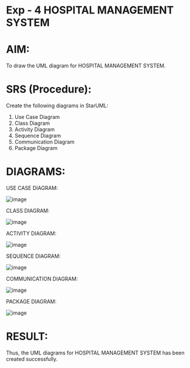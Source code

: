 # Exp - 4 HOSPITAL MANAGEMENT SYSTEM

# AIM:
To draw the UML diagram for HOSPITAL MANAGEMENT SYSTEM.

# SRS (Procedure):
Create the following diagrams in StarUML:

1. Use Case Diagram
2. Class Diagram
3. Activity Diagram
4. Sequence Diagram
5. Communication Diagram
6. Package Diagram

# DIAGRAMS:

USE CASE DIAGRAM:

![image](https://github.com/user-attachments/assets/885ed54b-68bb-4f88-a734-bd4519a0a98f)

CLASS DIAGRAM:

![image](https://github.com/user-attachments/assets/9df71ade-2bca-45c5-a60f-b1a668de1098)

ACTIVITY DIAGRAM:

![image](https://github.com/user-attachments/assets/174f346f-ce83-40e7-ac73-c86baed9dca6)

SEQUENCE DIAGRAM:

![image](https://github.com/user-attachments/assets/7142dde2-da3a-4ed6-a1cf-3ebcd2544068)

COMMUNICATION DIAGRAM:

![image](https://github.com/user-attachments/assets/22c17af1-91a4-4dfb-8edb-30e36c2d0815)

PACKAGE DIAGRAM:

![image](https://github.com/user-attachments/assets/3dbc7477-0294-4b9a-b84a-c6019b6077eb)


# RESULT:
Thus, the UML diagrams for HOSPITAL MANAGEMENT SYSTEM has been created successfully.
